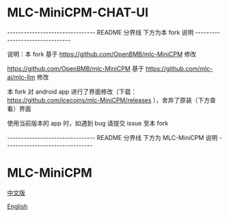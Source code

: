 #  MLC-MiniCPM-CHAT-UI
-------------------------------- README 分界线 下方为本 fork 说明 --------------------------------

说明：本 fork 基于 https://github.com/OpenBMB/mlc-MiniCPM 修改

https://github.com/OpenBMB/mlc-MiniCPM 基于 https://github.com/mlc-ai/mlc-llm 修改

本 fork 对 android app 进行了界面修改（下载： https://github.com/icecoins/mlc-MiniCPM/releases ），舍弃了原装（下方查看）界面

使用当前版本的 app 时，如遇到 bug 请提交 issue 至本 fork


-------------------------------- README 分界线 下方为 MLC-MiniCPM 说明 --------------------------------

# MLC-MiniCPM

[中文版](https://github.com/icecoins/mlc-MiniCPM/blob/main/README-ZH.md)

[English](https://github.com/icecoins/mlc-MiniCPM/blob/main/README.md)
